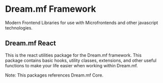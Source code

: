 # Dream.mf Framework

Modern Frontend Libraries for use with Microfrontends and other javascript technologies.

## Dream.mf React

This is the react utilities package for the Dream.mf framework. This package contains basic hooks, utility classes, extensions, and other useful functions to make your life easier when working within Dream.mf.

Note: This packages references Dream.mf Core.
